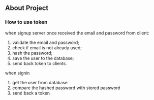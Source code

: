 ## About Project


### How to use token

when signup
server once received the email and password from client:
1. validate the email and password;
2. check if email is not already used;
3. hash the password;
4. save the user to the database;
5. send back token to clients.

when signin
1. get the user from database
2. compare the hashed password with stored password
3. send back a token
